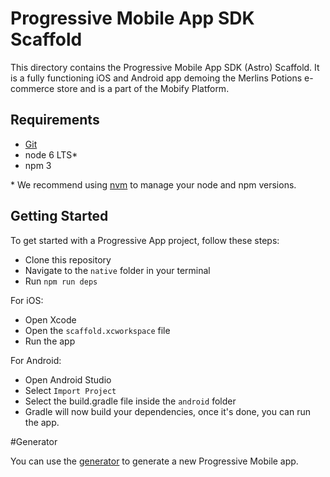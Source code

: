 # Progressive Mobile App SDK Scaffold

This directory contains the Progressive Mobile App SDK (Astro) Scaffold. It is a fully functioning iOS and Android app demoing the Merlins Potions e-commerce store and is a part of the Mobify Platform.

## Requirements

* [Git](https://git-scm.com/)
* node 6 LTS\*
* npm 3

\* We recommend using [nvm](https://github.com/creationix/nvm#installation) to manage your node and npm versions. 

## Getting Started

To get started with a Progressive App project, follow these steps:

- Clone this repository
- Navigate to the `native` folder in your terminal
- Run `npm run deps`

For iOS:
- Open Xcode
- Open the `scaffold.xcworkspace` file
- Run the app

For Android:
- Open Android Studio
- Select `Import Project`
- Select the build.gradle file inside the `android` folder
- Gradle will now build your dependencies, once it's done, you can run the app.

#Generator

You can use the [generator](scripts/generator.sh) to generate a new Progressive Mobile app.


